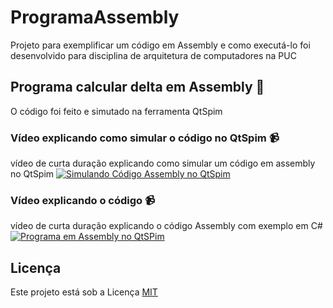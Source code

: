 # ProgramaAssembly
Projeto para exemplificar um código em Assembly e como executá-lo foi desenvolvido para disciplina de arquitetura de computadores na PUC

## Programa calcular delta em Assembly 📌
O código foi feito e simutado na ferramenta QtSpim

### Vídeo explicando como simular o código no QtSpim 📹
vídeo de curta duração explicando como simular um código em assembly no QtSpim
[![Simulando Código Assembly no QtSpim](http://img.youtube.com/vi/s1BLG5P5SY4/0.jpg)](http://www.youtube.com/watch?v=s1BLG5P5SY4 "Simulando Código Assembly no QtSpim")

### Vídeo explicando o código 📹
vídeo de curta duração explicando o código Assembly com exemplo em C#
[![Programa em Assembly no QtSPim](http://img.youtube.com/vi/T8ED3w2kiBg/0.jpg)](http://www.youtube.com/watch?v=T8ED3w2kiBg "Programa em Assembly no QtSPim")

## Licença
Este projeto está sob a Licença [MIT](LICENSE.md)
